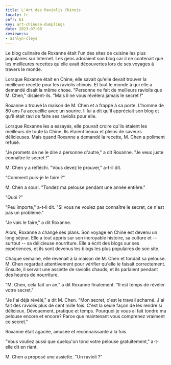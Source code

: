 ```yaml
---
title: L'Art des Raviolis Chinois
locale: fr
cefr: b1
key: art-chinese-dumplings
date: 2023-07-08
reviewers:
- ashlyn-cleys
---
```


Le blog culinaire de Roxanne était l'un des sites de cuisine les plus populaires sur Internet. Les gens adoraient son blog car il ne contenait que les meilleures recettes qu'elle avait découvertes lors de ses voyages à travers le monde.

Lorsque Roxanne était en Chine, elle savait qu'elle devait trouver la meilleure recette pour les raviolis chinois. Et tout le monde à qui elle a demandé disait la même chose. "Personne ne fait de meilleurs raviolis que M. Chen," disaient-ils. "Mais il ne vous révélera jamais le secret !"

Roxanne a trouvé la maison de M. Chen et a frappé à sa porte. L'homme de 80 ans l'a accueillie avec un sourire. Il lui a dit qu'il appréciait son blog et qu'il était ravi de faire ses raviolis pour elle.

Lorsque Roxanne les a essayés, elle pouvait croire qu'ils étaient les meilleurs de toute la Chine. Ils étaient beaux et pleins de saveurs délicieuses. Mais quand Roxanne a demandé la recette, M. Chen a poliment refusé.

"Je promets de ne le dire à personne d'autre," a dit Roxanne. "Je veux juste connaître le secret !"

M. Chen y a réfléchi. "Vous devez le prouver," a-t-il dit.

"Comment puis-je le faire ?"

M. Chen a souri. "Tondez ma pelouse pendant une année entière."

"Quoi ?"

"Peu importe," a-t-il dit. "Si vous ne voulez pas connaître le secret, ce n'est pas un problème."

"Je vais le faire," a dit Roxanne.

Alors, Roxanne a changé ses plans. Son voyage en Chine est devenu un long séjour. Elle a tout appris sur son incroyable histoire, sa culture et -- surtout -- sa délicieuse nourriture. Elle a écrit des blogs sur ses expériences, et ils sont devenus les blogs les plus populaires de son site.

Chaque semaine, elle revenait à la maison de M. Chen et tondait sa pelouse. M. Chen regardait attentivement pour vérifier qu'elle le faisait correctement. Ensuite, il servait une assiette de raviolis chauds, et ils parlaient pendant des heures de nourriture.

"M. Chen, cela fait un an," a dit Roxanne finalement. "Il est temps de révéler votre secret."

"Je l'ai déjà révélé," a dit M. Chen. "Mon secret, c'est le travail acharné. J'ai fait des raviolis plus de cent mille fois. C'est la seule façon de les rendre si délicieux. Dévouement, pratique et temps. Pourquoi je vous ai fait tondre ma pelouse encore et encore? Parce que maintenant vous comprenez vraiment ce secret."

Roxanne était agacée, amusée et reconnaissante à la fois.

"Vous vouliez aussi que quelqu'un tond votre pelouse gratuitement," a-t-elle dit en riant.

M. Chen a proposé une assiette. "Un ravioli ?"